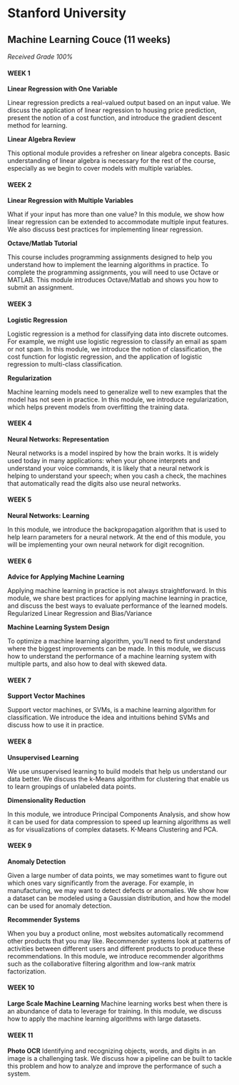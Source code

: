 # Stanford University
## Machine Learning Couce (11 weeks)
*Received Grade 100%*


#### WEEK 1

**Linear Regression with One Variable** 

Linear regression predicts a real-valued output based on an input value. We discuss the application of linear regression to housing price prediction, present the notion of a cost function, and introduce the gradient descent method for learning.

**Linear Algebra Review**

This optional module provides a refresher on linear algebra concepts. Basic understanding of linear algebra is necessary for the rest of the course, especially as we begin to cover models with multiple variables.


#### WEEK 2

**Linear Regression with Multiple Variables**

What if your input has more than one value? In this module, we show how linear regression can be extended to accommodate multiple input features. We also discuss best practices for implementing linear regression.

**Octave/Matlab Tutorial**

This course includes programming assignments designed to help you understand how to implement the learning algorithms in practice. To complete the programming assignments, you will need to use Octave or MATLAB. This module introduces Octave/Matlab and shows you how to submit an assignment.


#### WEEK 3

**Logistic Regression**

Logistic regression is a method for classifying data into discrete outcomes. For example, we might use logistic regression to classify an email as spam or not spam. In this module, we introduce the notion of classification, the cost function for logistic regression, and the application of logistic regression to multi-class classification.

**Regularization**

Machine learning models need to generalize well to new examples that the model has not seen in practice. In this module, we introduce regularization, which helps prevent models from overfitting the training data.


#### WEEK 4

**Neural Networks: Representation**

Neural networks is a model inspired by how the brain works. It is widely used today in many applications: when your phone interprets and understand your voice commands, it is likely that a neural network is helping to understand your speech; when you cash a check, the machines that automatically read the digits also use neural networks.


#### WEEK 5

**Neural Networks: Learning**

In this module, we introduce the backpropagation algorithm that is used to help learn parameters for a neural network. At the end of this module, you will be implementing your own neural network for digit recognition.


#### WEEK 6

**Advice for Applying Machine Learning**

Applying machine learning in practice is not always straightforward. In this module, we share best practices for applying machine learning in practice, and discuss the best ways to evaluate performance of the learned models. Regularized Linear Regression and Bias/Variance

**Machine Learning System Design**

To optimize a machine learning algorithm, you’ll need to first understand where the biggest improvements can be made. In this module, we discuss how to understand the performance of a machine learning system with multiple parts, and also how to deal with skewed data.


#### WEEK 7

**Support Vector Machines**

Support vector machines, or SVMs, is a machine learning algorithm for classification. We introduce the idea and intuitions behind SVMs and discuss how to use it in practice.


#### WEEK 8

**Unsupervised Learning**

We use unsupervised learning to build models that help us understand our data better. We discuss the k-Means algorithm for clustering that enable us to learn groupings of unlabeled data points.

**Dimensionality Reduction**

In this module, we introduce Principal Components Analysis, and show how it can be used for data compression to speed up learning algorithms as well as for visualizations of complex datasets. K-Means Clustering and PCA.


#### WEEK 9

**Anomaly Detection**

Given a large number of data points, we may sometimes want to figure out which ones vary significantly from the average. For example, in manufacturing, we may want to detect defects or anomalies. We show how a dataset can be modeled using a Gaussian distribution, and how the model can be used for anomaly detection.

**Recommender Systems**

When you buy a product online, most websites automatically recommend other products that you may like. Recommender systems look at patterns of activities between different users and different products to produce these recommendations. In this module, we introduce recommender algorithms such as the collaborative filtering algorithm and low-rank matrix factorization.


#### WEEK 10

**Large Scale Machine Learning**
Machine learning works best when there is an abundance of data to leverage for training. In this module, we discuss how to apply the machine learning algorithms with large datasets.


#### WEEK 11

**Photo OCR**
Identifying and recognizing objects, words, and digits in an image is a challenging task. We discuss how a pipeline can be built to tackle this problem and how to analyze and improve the performance of such a system.
